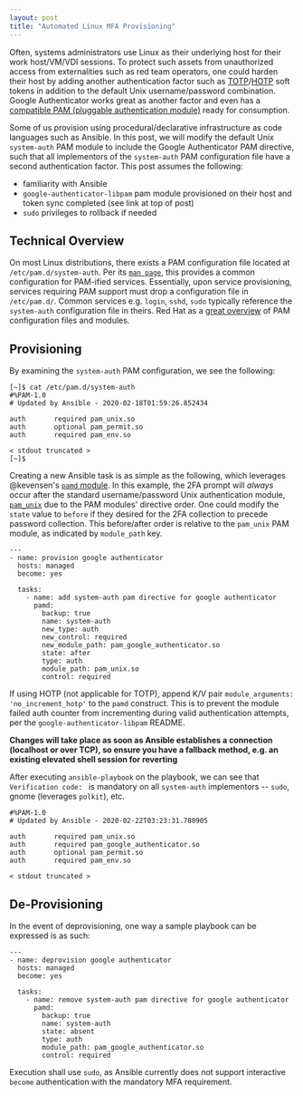 ```yaml
---
layout: post
title: "Automated Linux MFA Provisioning"
---
```


Often, systems administrators use Linux as their underlying host for their work host/VM/VDI sessions. To protect such assets from unauthorized access from externalities such as red team operators, one could harden their host by adding another authentication factor such as [TOTP](https://en.wikipedia.org/wiki/Time-based_One-time_Password_algorithm)/[HOTP](https://en.wikipedia.org/wiki/HMAC-based_One-time_Password_algorithm) soft tokens in addition to the default Unix username/password combination. Google Authenticator works great as another factor and even has a [compatible PAM (pluggable authentication module)](https://github.com/google/google-authenticator-libpam) ready for consumption.

Some of us provision using procedural/declarative infrastructure as code languages such as Ansible.  In this post, we will modify the default Unix `system-auth` PAM module to include the Google Authenticator PAM directive, such that all implementors of the `system-auth` PAM configuration file have a second authentication factor. This post assumes the following:
- familiarity with Ansible
- `google-authenticator-libpam` pam module  provisioned on their host and token sync completed (see link at top of post)
- `sudo` privileges to rollback if needed

## Technical Overview

On most Linux distributions, there exists a PAM configuration file located at `/etc/pam.d/system-auth`. Per its [`man page`](https://linux.die.net/man/5/system-auth), this provides a common configuration for PAM-ified services. Essentially, upon service provisioning, services requiring PAM support must drop a configuration file in `/etc/pam.d/`. Common services e.g. `login`, `sshd`, `sudo` typically reference the `system-auth` configuration file in theirs. Red Hat as a [great overview](https://access.redhat.com/documentation/en-us/red_hat_enterprise_linux/6/html/managing_smart_cards/pam_configuration_files) of PAM configuration files and modules.

## Provisioning
By examining the `system-auth` PAM configuration, we see the following:

```
[~]$ cat /etc/pam.d/system-auth                                                                                                                                                  
#%PAM-1.0
# Updated by Ansible - 2020-02-18T01:59:26.852434

auth       required pam_unix.so
auth       optional pam_permit.so
auth       required pam_env.so

< stdout truncated >
[~]$      
```

Creating a new Ansible task is as simple as the following, which leverages @kevensen's [`pamd` module](https://docs.ansible.com/ansible/latest/modules/pamd_module.html). In this example, the 2FA prompt will *always* occur after the standard username/password Unix authentication module, [`pam_unix`](https://linux.die.net/man/8/pam_unix) due to the PAM modules' directive order. One could modify the `state` value to `before` if they desired for the 2FA collection to precede password collection. This before/after order is relative to the `pam_unix` PAM module, as indicated by `module_path` key.

```
---
- name: provision google authenticator
  hosts: managed
  become: yes

  tasks:
    - name: add system-auth pam directive for google authenticator
      pamd:
        backup: true
        name: system-auth
        new_type: auth
        new_control: required
        new_module_path: pam_google_authenticator.so
        state: after
        type: auth
        module_path: pam_unix.so
        control: required
```

If using HOTP (not applicable for TOTP), append K/V pair `module_arguments: 'no_increment_hotp'` to the `pamd` construct. This is to prevent the module failed auth counter from incrementing during valid authentication attempts, per the `google-authenticator-libpam` README. 

__Changes will take place as soon as Ansible establishes a connection (localhost or over TCP), so ensure you have a fallback method, e.g. an existing elevated shell session for reverting__

After executing `ansible-playbook` on the playbook, we can see that `Verification code: ` is mandatory on all `system-auth` implementors -- `sudo`, gnome (leverages `polkit`), etc.

```
#%PAM-1.0
# Updated by Ansible - 2020-02-22T03:23:31.780905

auth       required pam_unix.so
auth       required pam_google_authenticator.so
auth       optional pam_permit.so
auth       required pam_env.so

< stdout truncated >
```

## De-Provisioning

In the event of deprovisioning, one way a sample playbook can be expressed is as such:

```
---
- name: deprovision google authenticator
  hosts: managed
  become: yes

  tasks:
    - name: remove system-auth pam directive for google authenticator
      pamd:
        backup: true
        name: system-auth
        state: absent
        type: auth
        module_path: pam_google_authenticator.so
        control: required
```

Execution shall use `sudo`, as Ansible currently does not support interactive `become` authentication with the mandatory MFA requirement.
